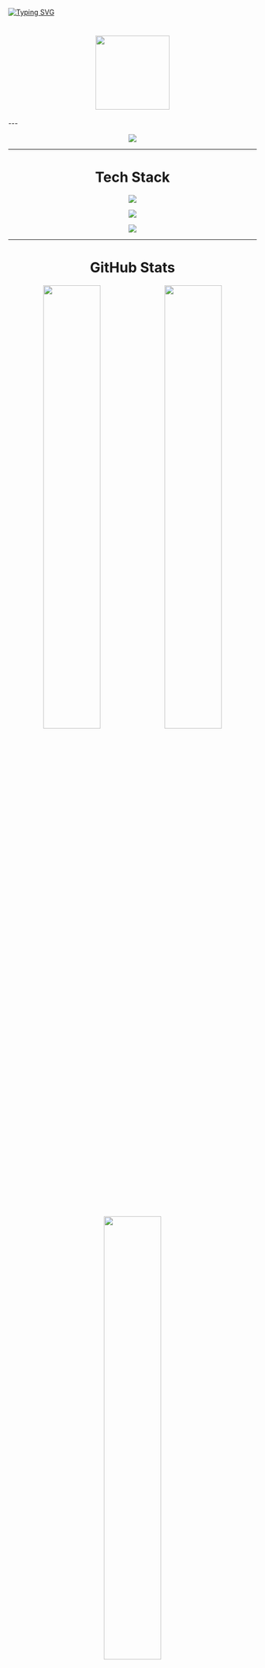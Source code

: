 
[![Typing SVG](https://readme-typing-svg.demolab.com?font=Itim&size=26&pause=1000&width=1000&lines=Hi,+%F0%9F%91%8B+I%E2%80%99m+Aparnamol+K+S;AI+%26+Machine+Learning+enthusiast,+always+learning+%F0%9F%93%9A;Full-Stack+Web+Developer,+striving+to+improve+every+day+%E2%9A%99%EF%B8%8F;Working+on+building+scalable+and+maintainable+applications+%F0%9F%8F%97%EF%B8%8F;Passionate+about+trying+to+solve+real-world+challenges+%F0%9F%92%A1;Committed+to+continuous+learning+and+personal+growth+%F0%9F%8C%B1;Always+eager+to+explore+new+technologies+and+ideas+%F0%9F%94%8D;Aiming+to+contribute+positively+through+my+work+%F0%9F%A4%9D;Keen+to+collaborate+and+learn+from+others+%F0%9F%A4%93;Motivated+to+make+an+impact+%F0%9F%9A%80)](https://git.io/typing-svg)


<h1 align="center"><img src="https://media.giphy.com/media/TEnXkcsHrP4YedChhA/giphy.gif" width="150"></h1>
---




<p align="center">
  <a href="https://github.com/Aparnamol-KS/github-readme-activity-graph">
    <img src="https://github-readme-activity-graph.vercel.app/graph?username=Aparnamol-KS&bg_color=0d1117&color=00e7ff&line=00e7ff&point=ffffff&area=true&hide_border=true" />
  </a>
</p>


---

<h1 align="center">Tech Stack</h1>


<p align="center">
  <img src="https://skillicons.dev/icons?i=python,js,c,html,css,r" />
</p>


<p align="center">
  <img src="https://skillicons.dev/icons?i=django,flask,bootstrap,react,express,sklearn,tailwind,nodejs" />
</p>

<p align="center">
  <img src="https://skillicons.dev/icons?i=git,github,vercel,mysql,postgres,mongodb,vscode,postman" />
</p>


---


<h1 align="center">GitHub Stats</h1>

<p align="center">
  <img src="https://github-readme-stats.vercel.app/api?username=Aparnamol-KS&show_icons=true&theme=tokyonight&hide_border=true" width="48%" />
  <img src="https://streak-stats.demolab.com/?user=Aparnamol-KS&theme=tokyonight&hide_border=true" width="48%" />
</p>

<p align="center">
  <img src="https://github-readme-stats.vercel.app/api/top-langs/?username=Aparnamol-KS&layout=compact&theme=tokyonight" width="48%" />
</p>

---


<h1 align="center">GitHub Trophies</h1>
<p align="center">
  <img src="https://github-profile-trophy.vercel.app/?username=Aparnamol-KS&theme=tokyonight&no-frame=true&column=7&margin-w=10" />
</p>

---


<h1 align="center">Top Contributed Repo</h1>

<p align="center">
  <img src="https://github-contributor-stats.vercel.app/api?username=Aparnamol-KS&limit=5&theme=tokyonight&combine_all_yearly_contributions=true" alt="GitHub Trophies" />
</p>

---

<h1 align="center">Profile Summary</h1>

<p align="center">
  <img src="https://github-profile-summary-cards.vercel.app/api/cards/profile-details?username=Aparnamol-KS&theme=tokyonight" alt="Profile Summary" />
</p>




---

<h1 align="center">Dev Quote</h1>

<p align="center">
  <img src="https://quotes-github-readme.vercel.app/api?type=horizontal&theme=dark" />
</p>

---

<h1 align="center">Connect With Me</h1>

<p align="center"> 
  <a href="https://www.linkedin.com/in/aparnamol-ks/"> 
    <img src="https://user-images.githubusercontent.com/74038190/235294012-0a55e343-37ad-4b0f-924f-c8431d9d2483.gif" width="100">
  </a>
  <a href="https://instagram.com/_aparnamol_">
   <img src="https://user-images.githubusercontent.com/74038190/235294013-a33e5c43-a01c-43f6-b44d-a406d8b4ab75.gif" width="100">
  </a>
</p>


